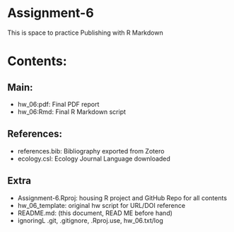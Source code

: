 # Assignment-6
This is space to practice Publishing with R Markdown

# Contents:

## Main:
- hw_06:pdf: Final PDF report
- hw_06:Rmd: Final R Markdown script

## References:
- references.bib: Bibliography exported from Zotero
- ecology.csl: Ecology Journal Language downloaded

## Extra
- Assignment-6.Rproj: housing R project and GitHub Repo for all contents
- hw_06_template: original hw script for URL/DOI reference
- README.md: (this document, READ ME before hand)
- ignoringL .git, .gitignore, .Rproj.use, hw_06.txt/log
